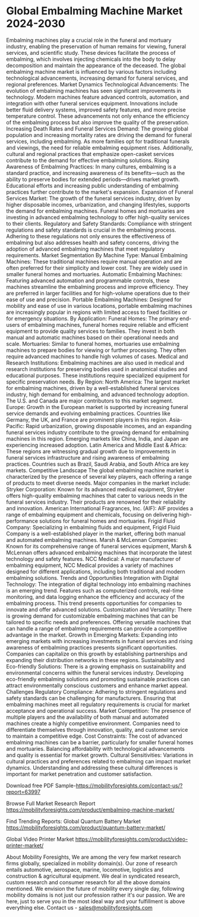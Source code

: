 # Global Embalming Machine Market 2024-2030
Embalming machines play a crucial role in the funeral and mortuary industry, enabling the preservation of human remains for viewing, funeral services, and scientific study. These devices facilitate the process of embalming, which involves injecting chemicals into the body to delay decomposition and maintain the appearance of the deceased. The global embalming machine market is influenced by various factors including technological advancements, increasing demand for funeral services, and regional preferences.
Market Dynamics
Technological Advancements: The evolution of embalming machines has seen significant improvements in technology. Modern machines feature advanced controls, automation, and integration with other funeral services equipment. Innovations include better fluid delivery systems, improved safety features, and more precise temperature control. These advancements not only enhance the efficiency of the embalming process but also improve the quality of the preservation.
Increasing Death Rates and Funeral Services Demand: The growing global population and increasing mortality rates are driving the demand for funeral services, including embalming. As more families opt for traditional funerals and viewings, the need for reliable embalming equipment rises. Additionally, cultural and regional practices that emphasize open-casket services contribute to the demand for effective embalming solutions.
Rising Awareness of Embalming Practices: In many cultures, embalming is a standard practice, and increasing awareness of its benefits—such as the ability to preserve bodies for extended periods—drives market growth. Educational efforts and increasing public understanding of embalming practices further contribute to the market's expansion.
Expansion of Funeral Services Market: The growth of the funeral services industry, driven by higher disposable incomes, urbanization, and changing lifestyles, supports the demand for embalming machines. Funeral homes and mortuaries are investing in advanced embalming technology to offer high-quality services to their clients.
Regulatory and Safety Standards: Compliance with stringent regulations and safety standards is crucial in the embalming process. Adhering to these regulations not only ensures the effectiveness of embalming but also addresses health and safety concerns, driving the adoption of advanced embalming machines that meet regulatory requirements.
Market Segmentation
By Machine Type:
Manual Embalming Machines: These traditional machines require manual operation and are often preferred for their simplicity and lower cost. They are widely used in smaller funeral homes and mortuaries.
Automatic Embalming Machines: Featuring advanced automation and programmable controls, these machines streamline the embalming process and improve efficiency. They are preferred in larger facilities and for high-volume operations due to their ease of use and precision.
Portable Embalming Machines: Designed for mobility and ease of use in various locations, portable embalming machines are increasingly popular in regions with limited access to fixed facilities or for emergency situations.
By Application:
Funeral Homes: The primary end-users of embalming machines, funeral homes require reliable and efficient equipment to provide quality services to families. They invest in both manual and automatic machines based on their operational needs and scale.
Mortuaries: Similar to funeral homes, mortuaries use embalming machines to prepare bodies for viewing or further processing. They often require advanced machines to handle high volumes of cases.
Medical and Research Institutions: Embalming machines are also used in medical and research institutions for preserving bodies used in anatomical studies and educational purposes. These institutions require specialized equipment for specific preservation needs.
By Region:
North America: The largest market for embalming machines, driven by a well-established funeral services industry, high demand for embalming, and advanced technology adoption. The U.S. and Canada are major contributors to this market segment.
Europe: Growth in the European market is supported by increasing funeral service demands and evolving embalming practices. Countries like Germany, the UK, and France are prominent players in this region.
Asia-Pacific: Rapid urbanization, growing disposable incomes, and an expanding funeral services industry contribute to the growing demand for embalming machines in this region. Emerging markets like China, India, and Japan are experiencing increased adoption.
Latin America and Middle East & Africa: These regions are witnessing gradual growth due to improvements in funeral services infrastructure and rising awareness of embalming practices. Countries such as Brazil, Saudi Arabia, and South Africa are key markets.
Competitive Landscape
The global embalming machine market is characterized by the presence of several key players, each offering a range of products to meet diverse needs. Major companies in the market include:
Stryker Corporation: Known for its advanced medical equipment, Stryker offers high-quality embalming machines that cater to various needs in the funeral services industry. Their products are renowned for their reliability and innovation.
American International Fragrances, Inc. (AIF): AIF provides a range of embalming equipment and chemicals, focusing on delivering high-performance solutions for funeral homes and mortuaries.
Frigid Fluid Company: Specializing in embalming fluids and equipment, Frigid Fluid Company is a well-established player in the market, offering both manual and automated embalming machines.
Marsh & McLennan Companies: Known for its comprehensive range of funeral services equipment, Marsh & McLennan offers advanced embalming machines that incorporate the latest technology and safety features.
NCC Medical: A major manufacturer of embalming equipment, NCC Medical provides a variety of machines designed for different applications, including both traditional and modern embalming solutions.
Trends and Opportunities
Integration with Digital Technology: The integration of digital technology into embalming machines is an emerging trend. Features such as computerized controls, real-time monitoring, and data logging enhance the efficiency and accuracy of the embalming process. This trend presents opportunities for companies to innovate and offer advanced solutions.
Customization and Versatility: There is growing demand for customizable embalming machines that can be tailored to specific needs and preferences. Offering versatile machines that can handle a range of embalming requirements can provide a competitive advantage in the market.
Growth in Emerging Markets: Expanding into emerging markets with increasing investments in funeral services and rising awareness of embalming practices presents significant opportunities. Companies can capitalize on this growth by establishing partnerships and expanding their distribution networks in these regions.
Sustainability and Eco-friendly Solutions: There is a growing emphasis on sustainability and environmental concerns within the funeral services industry. Developing eco-friendly embalming solutions and promoting sustainable practices can attract environmentally conscious customers and enhance market appeal.
Challenges
Regulatory Compliance: Adhering to stringent regulations and safety standards can be challenging for manufacturers. Ensuring that embalming machines meet all regulatory requirements is crucial for market acceptance and operational success.
Market Competition: The presence of multiple players and the availability of both manual and automated machines create a highly competitive environment. Companies need to differentiate themselves through innovation, quality, and customer service to maintain a competitive edge.
Cost Constraints: The cost of advanced embalming machines can be a barrier, particularly for smaller funeral homes and mortuaries. Balancing affordability with technological advancements and quality is essential for market growth.
Cultural Sensitivities: Variations in cultural practices and preferences related to embalming can impact market dynamics. Understanding and addressing these cultural differences is important for market penetration and customer satisfaction.




Download free PDF Sample-https://mobilityforesights.com/contact-us/?report=63997


Browse Full Market Research Report 
https://mobilityforesights.com/product/embalming-machine-market/


Find Trending Reports:
Global Quantum Battery Market
https://mobilityforesights.com/product/quantum-battery-market/

Global Video Printer Market
https://mobilityforesights.com/product/video-printer-market/




About Mobility Foresights,
We are among the very few market research firms globally, specialized in mobility domain(s). Our zone of research entails automotive, aerospace, marine, locomotive, logistics and construction & agricultural equipment. We deal in syndicated research, custom research and consumer research for all the above domains mentioned.
We envision the future of mobility every single day, following mobility domains is not just our profession rather it's our passion. We are here, just to serve you in the most ideal way and your fulfillment is above everything else. Contact us -  sales@mobilityforesights.com 

